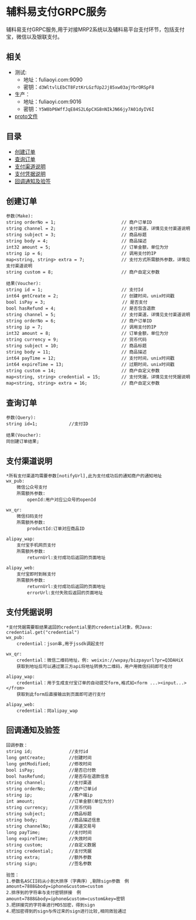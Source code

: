辅料易支付GRPC服务
================================

辅料易支付GRPC服务,用于对接MRP2系统以及辅料易平台支付环节，包括支付宝，微信以及银联支付。

相关
--------------------------------
* 测试:
    * 地址：fuliaoyi.com:9090
    * 密钥：`d3WltvlLEbCT8FztKrLGzfUp2Jj85xw03ajYbrORSpF8`
* 生产：
    * 地址：fuliaoyi.com:9016
    * 密钥：`Y5W8bP6WffJqE84S2L6pCXG8nNIkJN66jy7A01dyIV6I`
* [proto文件](https://github.com/fuliaoyi/Zed/blob/master/src/main/proto/payment.proto)

目录
--------------------------------
* [创建订单](#创建订单)
* [查询订单](#查询订单)
* [支付渠道说明](#支付渠道说明)
* [支付凭据说明](#支付凭据说明)
* [回调通知及验签](#回调通知及验签)
    
## 创建订单
```$xslt
参数(Make):
string orderNo = 1;                         // 商户订单ID
string channel = 2;                         // 支付渠道，详情见支付渠道说明
string subject = 3;                         // 商品标题
string body = 4;                            // 商品描述
int32 amount = 5;                           // 订单金额，单位为分
string ip = 6;                              // 调用支付的IP
map<string, string> extra = 7;              // 支付方式所需额外参数，详情见支付渠道说明
string custom = 8;                          // 商户自定义参数

结果(Voucher):
string id = 1;                              // 支付Id
int64 gmtCreate = 2;                        // 创建时间，unix时间戳
bool isPay = 3;                          　　// 是否支付
bool hasRefund = 4;                         // 是否包含退款
string channel = 5;                         // 支付渠道，详情见支付渠道说明
string orderNo = 6;                         // 商户订单ID
string ip = 7;                              // 调用支付的IP
int32 amount = 8;                           // 订单金额，单位为分
string currency = 9;                        // 货币代码
string subject = 10;                        // 商品标题
string body = 11;                           // 商品描述
int64 payTime = 12;                         // 支付时间，unix时间戳
int64 expireTime = 13;                      // 过期时间，unix时间戳
string custom = 14;                         // 商户自定义参数
map<string, string> credential = 15;        // 支付凭据，详情见支付凭据说明
map<string, string> extra = 16;             // 商户自定义参数
```
## 查询订单
```$xslt
参数(Query):
string id=1;            //支付ID

结果(Voucher):
同创建订单结果;
```
## 支付渠道说明
```$xslt
*所有支付渠道均需要参数[notifyUrl],此为支付成功后的通知商户的通知地址
wx_pub:
    微信公众号支付
    所需额外参数:
        openId:用户对应公众号的openId

wx_qr:
    微信扫码支付
    所需额外参数:
        productId:订单对应商品ID
        
alipay_wap:
    支付宝手机网页支付
    所需额外参数:
        returnUrl:支付成功后返回的页面地址
        
alipay_web:
    支付宝即时到帐支付
    所需额外参数:
        returnUrl:支付成功后返回的页面地址
        errorUrl:支付失败后返回的页面地址
```
## 支付凭据说明
```$xslt
*支付凭据需要取结果返回的credential里的credential对象，例Java: credential.get("credential")
wx_pub:
    credential：json串,用于jssdk调起支付

wx_qr:
    credential：微信二维码地址，例: weixin://wxpay/bizpayurl?pr=Q3DAHiX
    获取到地址后可以通过第三方api将地址转换为二维码，用户用微信扫码即可支付
        
alipay_wap:
    credential：用于生成支付宝订单的自动提交form,格式如<form ...><input...></from>
    获取到此form后直接输出到页面即可进行支付
        
alipay_web:
    credential：同alipay_wap
```
## 回调通知及验签
```$xslt
回调参数：
string id;              //支付id
long gmtCreate;         //创建时间
long gmtModified;       //修改时间
bool isPay;             //是否已付款
bool hasRefund;         //是否存在退款信息
string channel;         //支付渠道
string orderNo;         //商户订单id
string ip;              //客户端ip
int amount;             //订单金额(单位为分)
string currency;        //货币代码
string subject;         //商品标题
string body;            //商品描述信息
string channelNo;       //渠道交易号
long payTime;           //支付时间
long expireTime;        //失效时间
string custom;          //自定义数据
string credential;      //支付凭据
string extra;           //额外参数
string sign;            //签名参数

验签：
1.参数名ASCII码从小到大排序（字典序）,剔除sign参数　例amount=7888&body=iphone&custom=custom
2.排序到的字符串与支付密钥拼接　例amount=7888&body=iphone&custom=custom&key=密钥
3.把拼接完的字符串进行MD5加密，得到sign
4.把加密得到的sign与传过来的sign进行比较,相同效验通过
```
